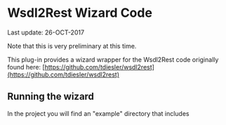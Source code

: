 # Wsdl2Rest Wizard Code
Last update: 26-OCT-2017

Note that this is very preliminary at this time. 

This plug-in provides a wizard wrapper for the Wsdl2Rest code originally found here: [https://github.com/tdiesler/wsdl2rest](https://github.com/tdiesler/wsdl2rest)

## Running the wizard
In the project you will find an "example" directory that includes  